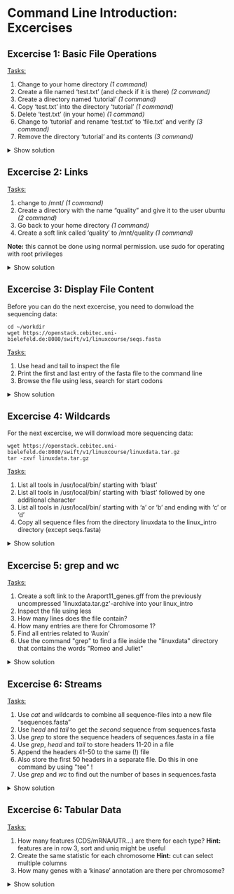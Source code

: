 Command Line Introduction: Excercises
======================================

## Excercise 1: Basic File Operations

<u>Tasks:</u>
1. Change to your home directory *(1 command)*
2. Create a file named ‘test.txt’ (and check if it is there) *(2 command)*
3. Create a directory named ‘tutorial’ *(1 command)*
4. Copy ‘test.txt’ into the directory ‘tutorial’ *(1 command)*
5. Delete ‘test.txt’ (in your home) *(1 command)*
6. Change to ‘tutorial’ and rename ‘test.txt’ to ‘file.txt’ and verify *(3 command)*
7. Remove the directory ‘tutorial’ and its contents *(3 command)*

<details><summary>Show solution</summary><pre><code>
cd
touch test.txt
ls -lrt
mkdir tutorial
cp test.txt tutorial/
rm test.txt
cd tutorial
mv test.txt file.txt
ls
rm file.txt
cd .. 
rmdir tutorial
</code></pre></details>

## Excercise 2: Links

<u>Tasks:</u>
1. change to /mnt/ *(1 command)*
2. Create a directory with the name “quality” and give it to the user ubuntu *(2 command)*
3. Go back to your home directory *(1 command)*
4. Create a soft link called ‘quality’ to /mnt/quality *(1 command)*

**Note:** this cannot be done using normal permission. use sudo for operating with root privileges

<details><summary>Show solution</summary><pre><code>
cd /mnt
sudo mkdir quality
sudo chown ubuntu:ubuntu quality
cd
ln -s /mnt/quality
</code></pre></details>

## Excercise 3: Display File Content

Before you can do the next excercise, you need to donwload the sequencing data:
```
cd ~/workdir
wget https://openstack.cebitec.uni-bielefeld.de:8080/swift/v1/linuxcourse/seqs.fasta
```

<u>Tasks:</u>
 1. Use head and tail to inspect the file
 2. Print the first and last entry of the fasta file to the command line
 3. Browse the file using less, search for start codons
 
<details><summary>Show solution</summary><pre><code>
head seqs.fasta
tail seqs.fasta

head -n 2 seqs.fasta
tail -n 2 seqs.fasta

less seqs.fasta
(/ATG to search for start codons)
</code></pre></details>
 
## Excercise 4: Wildcards

For the next excercise, we will donwload more sequencing data:
```
wget https://openstack.cebitec.uni-bielefeld.de:8080/swift/v1/linuxcourse/linuxdata.tar.gz
tar -zxvf linuxdata.tar.gz
```

<u>Tasks:</u>
 1. List all tools in /usr/local/bin/ starting with ‘blast’
 2. List all tools in /usr/local/bin/ starting with ‘blast’ followed by one additional character
 3. List all tools in /usr/local/bin/ starting with ‘a’ or ‘b’ and ending with ‘c’ or ‘d’
 4. Copy all sequence files from the directory linuxdata to the linux_intro directory (except seqs.fasta)


<details><summary>Show solution</summary><pre><code>
ls /usr/local/bin/blast*

ls /usr/local/bin/blast?

ls /usr/local/bin/[ab]*[cd]

cd ~/linux_intro
cp ~/linuxdata/sequences* ~/linux_intro/
cp ~/linuxdata/sequences_?.fasta ~/linux_intro/
cp ~/linuxdata/sequences_[1-4].fasta ~/linux_intro/
cp ~/linuxdata/sequences_{1..4}.fasta ~/linux_intro/
</code></pre></details>

## Excercise 5: grep and wc

<u>Tasks:</u>
 1. Create a soft link to the Araport11_genes.gff from the previously uncompressed 'linuxdata.tar.gz'-archive into your linux_intro
 2. Inspect the file using less
 3. How many lines does the file contain?
 4. How many entries are there for Chromosome 1?
 5. Find all entries related to ‘Auxin’
 6. Use the command "grep" to find a file inside the "linuxdata" directory that contains the words "Romeo and Juliet"

<details><summary>Show solution</summary><pre><code>
cd ~/linux_intro
ln -s ~/workdir/linuxdata/Araport11_genes.gff 

less Araport11_genes.gff

wc -l Araport11_genes.gff

grep -c “^Chr1” Araport11_genes.gff

grep Auxin Araport11_genes.gff

grep -r “Romeo und Juliet” ~/linuxdata/
</code></pre></details>

## Excercise 6: Streams

<u>Tasks:</u>
 1. Use *cat* and wildcards to combine all sequence-files into a new file “sequences.fasta”
 2. Use *head* and *tail* to get the *second* sequence from sequences.fasta
 3. Use *grep* to store the sequence headers of sequences.fasta in a file
 4. Use *grep*, *head* and *tail* to store headers 11-20 in a file
 5. Append the headers 41-50 to the same (!) file
 6. Also store the first 50 headers in a separate file. Do this in one command by using "tee" !
 7. Use *grep* and *wc* to find out the number of bases in sequences.fasta

<details><summary>Show solution</summary><pre><code>
cat sequences_[1-4].fasta > sequences.fasta

head -n 4 | tail -n 2 sequences.fasta

grep “>” sequences.fasta > headers.txt
grep “>” sequences.fasta | head -n 20 | tail -n 10 > headers_2.txt
grep “>” sequences.fasta | head -n 50 | tail -n 10 >> headers_2.txt
grep '>' sequences.fasta | head -n 50 | tee headers50.txt | tail -n 10 >> headers_2.txt

grep -v “>” sequences.fasta | wc 
</code></pre></details>

## Excercise 6: Tabular Data

<u>Tasks:</u>
 1. How many features (CDS/mRNA/UTR…)  are there for each type? 
    **Hint:** features are in row 3, sort and uniq might be useful
 2. Create the same statistic for each chromosome
    **Hint:** cut can select multiple columns 
 3. How many genes with a ‘kinase’ annotation are there per chromosome?

    
<details><summary>Show solution</summary><pre><code>
cut -f 3 Araport11_genes.gff | sort | uniq -c 
or even better:
cut -f 3 Araport11_genes.gff | sort | uniq -c | grep -v ‘#’

cut -f 1,3 Araport11_genes.gff | sort | uniq -c | grep -v '##'


grep kinase Araport11_genes.gff | cut -f 1,3 | grep gene | cut -f 1 | sort | uniq -c
</code></pre></details>
